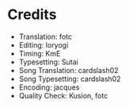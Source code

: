 Credits
=======
* Translation: fotc
* Editing: Ioryogi
* Timing: KmE
* Typesetting: Sutai
* Song Translation: cardslash02
* Song Typesetting: cardslash02 
* Encoding: jacques
* Quality Check: Kusion, fotc
